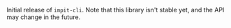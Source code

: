 Initial release of `impit-cli`. Note that this library isn't stable yet, and the API may change in the future.